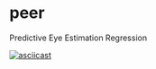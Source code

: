 # peer
Predictive Eye Estimation Regression

[![asciicast](https://asciinema.org/a/YMUYSLUfwuGG1QUbTcVn6ldBC.png)](https://asciinema.org/a/YMUYSLUfwuGG1QUbTcVn6ldBC)
